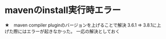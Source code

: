 # mavenのinstall実行時エラー
★　maven compiler pluginのバージョンを上げることで解決
3.6.1 => 3.8.1に上げた際にはエラーが起きなかった。
一応の解決としておく
